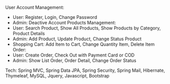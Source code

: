 User Account Management:
 - User: Register, Login, Change Password
 - Admin: Deactive Account
Products Management:
 - User: Search Product, Show All Products, Show Products
by Category, Product Details
 - Admin: Add Product, Update Product, Change Status Product
 - Shopping Cart: Add Item to Cart, Change Quantity Item, Delete
Item
Order:
 - User: Create Order, Check Out with Payment Card or COD
 - Admin: Show List Order, Order Detail, Change Order Status

Tech: Spring MVC, Spring Data JPA, Spring Security, Spring Mail,
Hibernate, Thymeleaf, MySQL, Jquery, Javascript, Bootstrap
